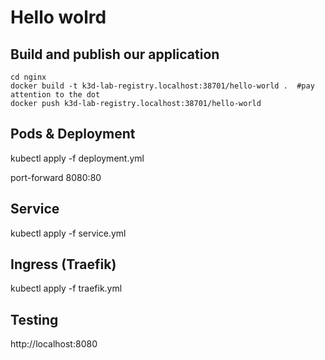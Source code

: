 
# Hello wolrd

## Build and publish our application

```
cd nginx
docker build -t k3d-lab-registry.localhost:38701/hello-world .  #pay attention to the dot
docker push k3d-lab-registry.localhost:38701/hello-world
```

## Pods & Deployment

kubectl apply -f deployment.yml

port-forward 8080:80


## Service

kubectl apply -f service.yml

## Ingress (Traefik)

kubectl apply -f traefik.yml


## Testing

http://localhost:8080
